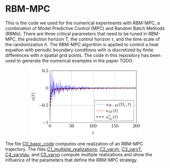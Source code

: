 # RBM-MPC

This is the code we used for the numerical experiments with RBM-MPC, a combination of Model Predictive Control (MPC) and Random Batch Methods (RBMs). 
There are three critical parameters that need to be tuned in RBM-MPC, the prediction horizon $T$, the control horizon $\tau$, and the time scale of the randomization $h$. 
The RBM-MPC algorithm is applied to control a heat equation with periodic boundary conditions with is discretized by finite differences with $n$ spatial grid points. 
The code in this repository has been used to generate the numerical examples in the paper TODO. 

<p align="center">
<img src="https://github.com/danielveldman/rbm-mpc/blob/main/Figure.PNG" width="70%" height="70%" >
</p>

The file [C0_basic_code](C0_basic_code) computes one realization of an RBM-MPC trajectory. 
The files [C1_multiple_realizations](C1_multiple_realizations), [C2_varyh](C2_varyh), [C3_varyT](C3_varyT), [C4_varytau](C4_varytau), 
and [C5_varyn](C5_varyn) compute multiple realizations and show the influence of the parameters that define the RBM-MPC strategy. 
